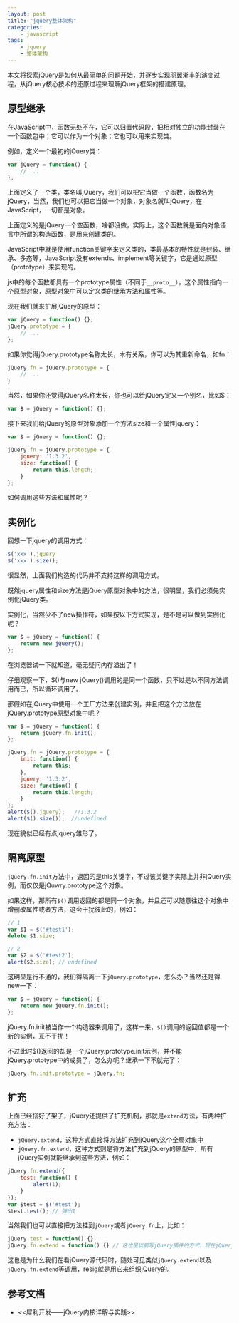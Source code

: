 ```yaml
---
layout: post
title: "jquery整体架构"
categories:
    - javascript
tags:
    - jquery
    - 整体架构
---
```


本文将探索jQuery是如何从最简单的问题开始，并逐步实现羽翼渐丰的演变过程，从jQuery核心技术的还原过程来理解jQuery框架的搭建原理。

## 原型继承

在JavaScript中，函数无处不在，它可以归置代码段，把相对独立的功能封装在一个函数包中；它可以作为一个对象；它也可以用来实现类。

例如，定义一个最初的jQuery类：

```javascript
var jQuery = function() {
    // ...
};
```

上面定义了一个类，类名叫jQuery，我们可以把它当做一个函数，函数名为jQuery，当然，我们也可以把它当做一个对象，对象名就叫jQuery，在JavaScript，一切都是对象。

上面定义的是jQuery一个空函数，啥都没做，实际上，这个函数就是面向对象语言中所谓的构造函数，是用来创建类的。

JavaScript中就是使用function关键字来定义类的，类最基本的特性就是封装、继承、多态等，JavaScript没有extends、implement等关键字，它是通过原型（prototype）来实现的。

js中的每个函数都具有一个prototype属性（不同于```__proto__```），这个属性指向一个原型对象，原型对象中可以定义类的继承方法和属性等。

现在我们就来扩展jQuery的原型：

```javascript
var jQuery = function() {};
jQuery.prototype = {
    // ...
};
```
如果你觉得jQuery.prototype名称太长，木有关系，你可以为其重新命名，如fn：

```javascript
jQuery.fn = jQuery.prototype = {
    // ...
}
```

当然，如果你还觉得jQuery名称太长，你也可以给jQuery定义一个别名，比如$：

```javascript
var $ = jQuery = function() {};
```

接下来我们给jQuery的原型对象添加一个方法size和一个属性jquery：

```javascript
var $ = jQuery = function() {};

jQuery.fn = jQuery.prototype = {
    jquery: '1.3.2',
    size: function() {
        return this.length;
    }
};
```

如何调用这些方法和属性呢？

<!-- more -->


## 实例化

回想一下jquery的调用方式：

```javascript
$('xxx').jquery
$('xxx').size();
```

很显然，上面我们构造的代码并不支持这样的调用方式。

既然jquery属性和size方法是jQuery原型对象中的方法，很明显，我们必须先实例化jQuery类。

实例化，当然少不了new操作符，如果按以下方式实现，是不是可以做到实例化呢？

```javascript
var $ = jQuery = function() {
    return new jQuery();
};
```

在浏览器试一下就知道，毫无疑问内存溢出了！

仔细观察一下，$()与new jQuery()调用的是同一个函数，只不过是以不同方法调用而已，所以循环调用了。

那假如在jQuery中使用一个工厂方法来创建实例，并且把这个方法放在jQuery.prototype原型对象中呢？

```javascript
var $ = jQuery = function() {
    return jQuery.fn.init();
};

jQuery.fn = jQuery.prototype = {
    init: function() {
        return this; 
    },
    jquery: '1.3.2',
    size: function() {
        return this.length;
    }
};
alert($().jquery);   //1.3.2
alert($().size());  //undefined
```

现在貌似已经有点jquery雏形了。

## 隔离原型

`jQuery.fn.init`方法中，返回的是this关键字，不过该关键字实际上并非jQuery实例，而仅仅是jQuwry.prototype这个对象。

如果这样，那所有`$()`调用返回的都是同一个对象，并且还可以随意往这个对象中增删改属性或者方法，这会干扰彼此的，例如：

```javascript
// 1
var $1 = $('#test1');
delete $1.size;

// 2
var $2 = $('#test2');
alert($2.size); // undefined
```

这明显是行不通的，我们得隔离一下`jQuery.prototype`，怎么办？当然还是得new一下：

```javascript
var $ = jQuery = function() {
    return new jQuery.fn.init();
};
```

jQuery.fn.init被当作一个构造器来调用了，这样一来，`$()`调用的返回值都是一个新的实例，互不干扰！

不过此时$()返回的却是一个jQuery.prototype.init示例，并不能jQuery.prototype中的成员了，怎么办呢？继承一下不就完了：

```javascript
jQuery.fn.init.prototype = jQuery.fn; 
```

## 扩充

上面已经搭好了架子，jQuery还提供了扩充机制，那就是`extend`方法，有两种扩充方法：

* `jQuery.extend`，这种方式直接将方法扩充到jQuery这个全局对象中
* `jQuery.fn.extend`，这种方式则是将方法扩充到jQuery的原型中，所有jQuery实例就能继承到这些方法，例如：

```javascript
jQuery.fn.extend({
    test: function() {
        alert(1);
    }
});
var $test = $('#test');
$test.test(); // 弹出1
```

当然我们也可以直接把方法挂到`jQuery`或者`jQuery.fn`上，比如：

```javascript
jQuery.test = function() {}
jQuery.fn.extend = function() {} // 这也是以前写jQuery插件的方式，现在jQuery已经提供了另外的实现方式
```

这也是为什么我们在看jQuery源代码时，随处可见类似`jQuery.extend`以及`jQuery.fn.extend`等调用，resig就是用它来组织jQuery的。

## 参考文档

* <<犀利开发——jQuery内核详解与实践>>

